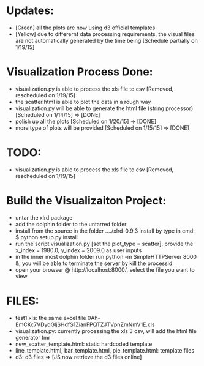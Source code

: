 Updates:
=========
- [Green] all the plots are now using d3 official templates
- [Yellow] due to differernt data processing requirements, the visual files are not automatically generated by the time being [Schedule partially on 1/19/15]

Visualization Process Done:
=========
- visualization.py is able to process the xls file to csv [Removed, rescheduled on 1/19/15]
- the scatter.html is able to plot the data in a rough way 
- visualization.py will be able to generate the html file (string processor) [Scheduled on 1/14/15] => [DONE]
- polish up all the plots [Scheduled on 1/20/15] => [DONE]
- more type of plots will be provided [Scheduled on 1/15/15] => [DONE]

TODO:
=========
- visualization.py is able to process the xls file to csv [Removed, rescheduled on 1/19/15]

Build the Visualizaiton Project:
==========
- untar the xlrd package
- add the dolphin folder to the untarred folder
- install from the source in the folder ..../xlrd-0.9.3 install by type in cmd: $ python setup.py install  
- run the script visualization.py [set the plot_type = scatter], provide the x_index = 1980.0, y_index = 2009.0 as user inputs
- in the inner most dolphin folder run python -m SimpleHTTPServer 8000 &, you will be able to terminate the server by kill the processid
- open your browser @ http://localhost:8000/, select the file you want to view

FILES:
=========
- test1.xls: the same excel file 0Ah-EmCKc7VDydGljSHdfS1ZianFPQTZJTVpnZmNmV1E.xls
- visualization.py: currently processing the xls 3 csv, will add the html file generator tmr
- new_scatter_template.html: static hardcoded template
- line_template.html, bar_template.html, pie_template.html: template files
- d3: d3 files => [JS now retrieve the d3 files online]